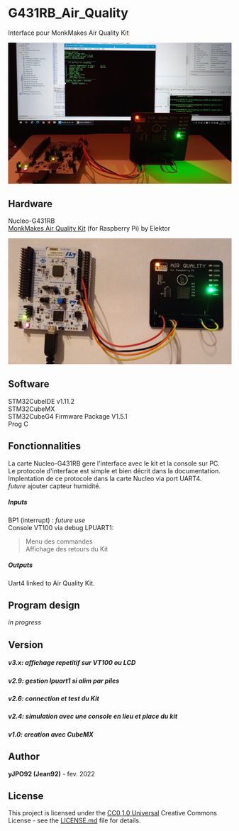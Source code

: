 <!---
\mainpage
-->

# G431RB_Air_Quality

Interface pour MonkMakes Air Quality Kit  

![Le projet en action](Air-Quality-Kit_Console-min.jpg)  

## Hardware
Nucleo-G431RB  
[MonkMakes Air Quality Kit](http://monkmakes.com/pi_aq.html) (for Raspberry Pi) by Elektor  

![Le materiel](Air-Quality-Kit_Nucleo-G431RB-min.jpg)

## Software
STM32CubeIDE v1.11.2  
STM32CubeMX  
STM32CubeG4 Firmware Package V1.5.1  
Prog C

## Fonctionnalities
La carte Nucleo-G431RB gere l'interface avec le kit et la console sur PC.  
Le protocole d'interface est simple et bien décrit dans la documentation.  
Implentation de ce protocole dans la carte Nucleo via port UART4.  
*future* ajouter capteur humidité.  

##### Inputs
BP1 (interrupt) : *future use*   
Console VT100 via debug LPUART1:  
>Menu des commandes  
>Affichage des retours du Kit    

##### Outputs
Uart4 linked to Air Quality Kit.

## Program design
*in progress*

## Version
##### v3.x: affichage repetitif sur VT100 ou LCD
##### v2.9: gestion lpuart1 si alim par piles
##### v2.6: connection et test du Kit 
##### v2.4: simulation avec une console en lieu et place du kit
##### v1.0: creation avec CubeMX

## Author
**yJPO92 (Jean92)** - fev. 2022

## License
This project is licensed under the [CC0 1.0 Universal](LICENSE.md) 
Creative Commons License - see the [LICENSE.md](LICENSE.md) file for details.  

